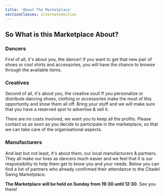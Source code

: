```yaml
---
title: 'About The Marketplace'
sectionClasses: alternateSection
---
```


## So What is this Marketplace About?

### Dancers
First of all, it's about you, the dancer! If you want to get that new pair of shoes or cool shirts and accessories, you will have the chance to browse through the available items.

### Creatives
Second of all, it's about you, the creative soul! If you personalize or distribute dancing shoes, clothing or accessories make the most of this opportunity and show them all off. Bring your stuff and we will make sure that you have a reserved spot to advertise & sell it.

There are no costs involved, we want you to keep all the profits. Please contact us as soon as you decide to participate in the marketplace, so that we can take care of the organisational aspects.

### Manufacturers
And last but not least, it's about them, our local manufacturers & partners. They all make our lives as dancers much easier and we feel that it is our responsibility to help them get to know you and your needs. Below you can find a list of partners who already confirmed their attendance to the Citadel Swing Marketplace.

**The Marketplace will be held on Sunday from 19:30 until 12:30**. See you there!
